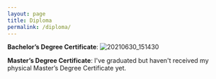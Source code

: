 ```yaml
---
layout: page
title: Diploma
permalink: /diploma/
---
```

**Bachelor’s Degree Certificate**:
![20210630_151430](https://github.com/user-attachments/assets/3d5bbe52-71da-4d78-9b2a-487712b66086)

**Master’s Degree Certificate**:
I've graduated but haven't received my physical Master’s Degree Certificate yet. 

